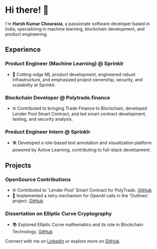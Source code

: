 # Hi there! 👋

I'm **Harsh Kumar Chourasia**, a passionate software developer based in India, specializing in machine learning, blockchain development, and product engineering.

## Experience

### Product Engineer (Machine Learning) @ Sprinklr
- 🚀 Cutting-edge ML product development, engineered robust infrastructure, and emphasized project ownership, security, and scalability at Sprinklr.

### Blockchain Developer @ Polytrade.finance
- 🌐 Contributed to bringing Trade Finance to Blockchain, developed Lender Pool Smart Contract, and led smart contract development, testing, and security analysis.

### Product Engineer Intern @ Sprinklr
- 🛠 Developed a role-based text annotation and visualization platform powered by Active Learning, contributing to full-stack development.

## Projects

### OpenSource Contributions
- 🌐 Contributed to 'Lender Pool' Smart Contract for PolyTrade. [GitHub](https://github.com/polytrade-finance/lender-pool/commits?author=harsh-polytrade)
- 🔄 Implemented a retry mechanism for OpenAI calls in the 'Outlines' project. [GitHub](https://github.com/outlines-dev/outlines/commits?author=harsh-sprinklr)

### Dissertation on Elliptic Curve Cryptography
- 📚 Explored Elliptic Curve mathematics and its role in Blockchain Technology. [GitHub](https://github.com/harshkumarchourasia/EllipticCurveCryptography-Dissertation)

Connect with me on [LinkedIn](https://www.linkedin.com/in/harsh-kumar-chourasia-463051149/) or explore more on [GitHub](https://github.com/harshkumarchourasia).
